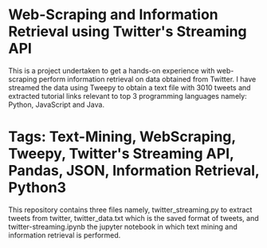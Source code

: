 # Web-Scraping and Information Retrieval using Twitter's Streaming API

This is a project undertaken to get a hands-on experience with web-scraping perform information retrieval on data obtained from Twitter. 
I have streamed the data using Tweepy to obtain a text file with 3010 tweets and extracted tutorial links relevant to top 3 programming languages namely: Python, JavaScript and Java.

# Tags: Text-Mining, WebScraping, Tweepy, Twitter's Streaming API, Pandas, JSON, Information Retrieval, Python3

This repository contains three files namely, twitter_streaming.py to extract tweets from twitter, twitter_data.txt which is the saved format of tweets, and twitter-streaming.ipynb the jupyter notebook in which text mining and information retrieval is performed.

